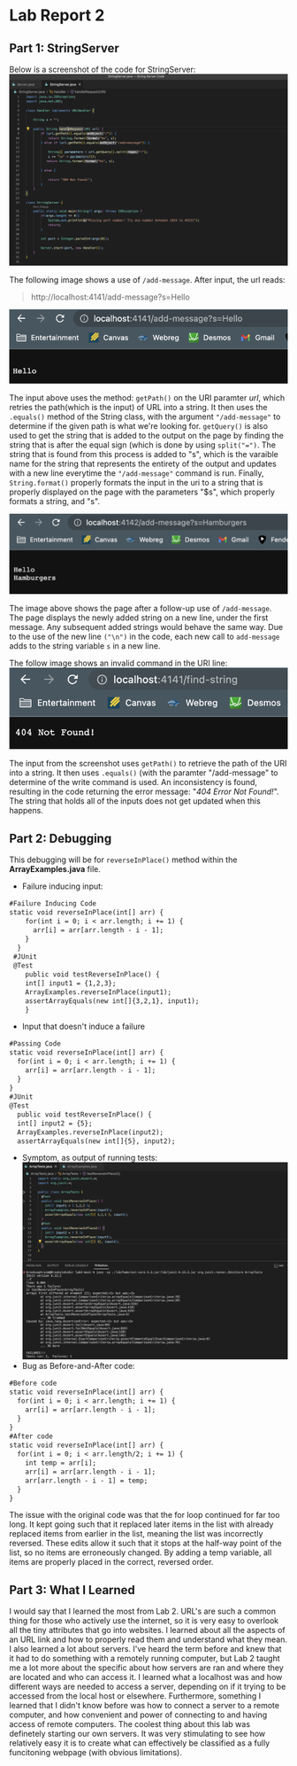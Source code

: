 # Lab Report 2

## Part 1: StringServer 

Below is a screenshot of the code for StringServer:
![Image](lab2image1.png)

The following image shows a use of `/add-message`. After input, the url reads: 
> http://localhost:4141/add-message?s=Hello

![Image](lab2image2.png)

The input above uses the method: `getPath()` on the URI paramter *url*, which retries the path(which is the input) of URL into a string. It then uses the `.equals()` method of the String class, with the argument `"/add-message"` to determine if the given path is what we're looking for. `getQuery()` is also used to get the string that is added to the output on the page by finding the string that is after the equal sign (which is done by using `split("=")`. The string that is found from this process is added to "s", which is the varaible name for the string that represents the entirety of the output and updates with a new line everytime the `"/add-message"` command is run. Finally, `String.format()` properly formats the input in the uri to a string that is properly displayed on the page with the parameters "$s", which properly formats a string, and "s".

![Image](lab2image5.png)

The image above shows the page after a follow-up use of `/add-message`. The page displays the newly added string on a new line, under the first message. Any subsequent added strings would behave the same way. Due to the use of the new line `("\n")` in the code, each new call to `add-message` adds to the string variable `s` in a new line.

The follow image shows an invalid command in the URI line:
![Image](lab2image3.png)

The input from the screenshot uses `getPath()` to retrieve the path of the URI into a string. It then uses `.equals()` (with the paramter "/add-message" to determine of the write command is used. An inconsistency is found, resulting in the code returning the error message: "*404 Error Not Found!*". The string that holds all of the inputs does not get updated when this happens.

## Part 2: Debugging

This debugging will be for `reverseInPlace()` method within the **ArrayExamples.java** file.

* Failure inducing input:
```
#Failure Inducing Code
static void reverseInPlace(int[] arr) {
    for(int i = 0; i < arr.length; i += 1) {
      arr[i] = arr[arr.length - i - 1];
    }
  }
 #JUnit
 @Test 
	public void testReverseInPlace() {
    int[] input1 = {1,2,3};
    ArrayExamples.reverseInPlace(input1);
    assertArrayEquals(new int[]{3,2,1}, input1);
	}
  ```
  * Input that doesn't induce a failure
  ```
  #Passing Code
static void reverseInPlace(int[] arr) {
    for(int i = 0; i < arr.length; i += 1) {
      arr[i] = arr[arr.length - i - 1];
    }
  }
 #JUnit
 @Test 
	public void testReverseInPlace() {
    int[] input2 = {5};
    ArrayExamples.reverseInPlace(input2);
    assertArrayEquals(new int[]{5}, input2);
   ```
  * Symptom, as output of running tests:
  ![Image](lab2image4.png)
  * Bug as Before-and-After code:
  ```
  #Before code
  static void reverseInPlace(int[] arr) {
    for(int i = 0; i < arr.length; i += 1) {
      arr[i] = arr[arr.length - i - 1];
    }
  }
  #After code
  static void reverseInPlace(int[] arr) {
    for(int i = 0; i < arr.length/2; i += 1) {
      int temp = arr[i];
      arr[i] = arr[arr.length - i - 1];
      arr[arr.length - i - 1] = temp;
    }
  }
  ```
  
  The issue with the original code was that the for loop continued for far too long. It kept going such that it replaced later items in the list with already replaced items from earlier in the list, meaning the list was incorrectly reversed. These edits allow it such that it stops at the half-way point of the list, so no items are erroneously changed. By adding a temp variable, all items are properly placed in the correct, reversed order. 
  
  
 ## Part 3: What I Learned
 
 I would say that I learned the most from Lab 2. URL's are such a common thing for those who actively use the internet, so it is very easy to overlook all the tiny attributes that go into websites. I learned about all the aspects of an URL link and how to properly read them and understand what they mean. I also learned a lot about servers. I've heard the term before and knew that it had to do something with a remotely running computer, but Lab 2 taught me a lot more about the specific about how servers are ran and where they are located and who can access it. I learned what a localhost was and how different ways are needed to access a server, depending on if it trying to be accessed from the local host or elsewhere. Furthermore, something I learned that I didn't know before was how to connect a server to a remote computer, and how convenient and power of connecting to and having access of remote computers. The coolest thing about this lab was definetely starting our own servers. It was very stimulating to see how relatively easy it is to create what can effectively be classified as a fully funcitoning webpage (with obvious limitations). 





